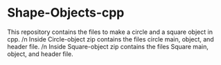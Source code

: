 # Shape-Objects-cpp
This repository contains the files to make a circle and a square object in cpp. /n
Inside Circle-object zip contains the files circle main, object, and header file. /n
Inside Square-object zip contains the files Square main, object, and header file. 
